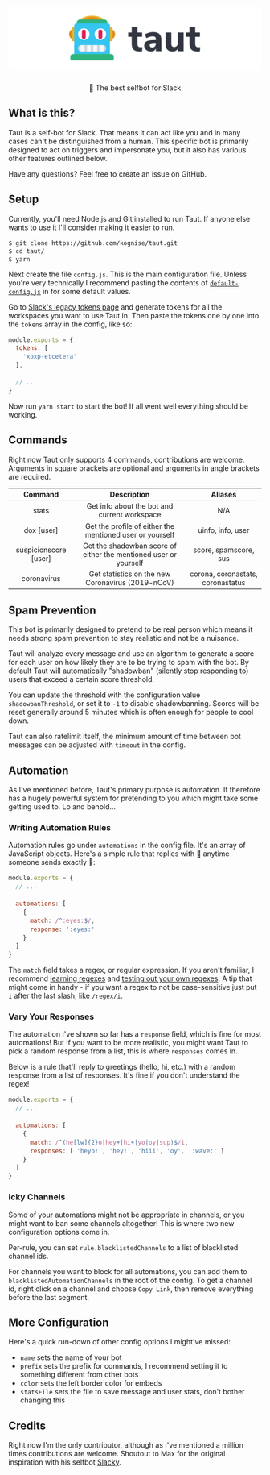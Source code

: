 <div align='center'>
  <h1><img src='readme-banner.png' alt='Taut'></h1>
  <p>🤖 The best selfbot for Slack</p>
</div>

## What is this?

Taut is a self-bot for Slack. That means it can act like you and in many cases can't be distinguished from a human. This specific bot is primarily designed to act on triggers and impersonate you, but it also has various other features outlined below.

Have any questions? Feel free to create an issue on GitHub.

## Setup

Currently, you'll need Node.js and Git installed to run Taut. If anyone else wants to use it I'll consider making it easier to run.

```
$ git clone https://github.com/kognise/taut.git
$ cd taut/
$ yarn
```

Next create the file `config.js`. This is the main configuration file. Unless you're very technically I recommend pasting the contents of [`default-config.js`](https://github.com/kognise/taut/blob/master/default-config.js) in for some default values.

Go to [Slack's legacy tokens page](https://api.slack.com/custom-integrations/legacy-tokens) and generate tokens for all the workspaces you want to use Taut in. Then paste the tokens one by one into the `tokens` array in the config, like so:

```js
module.exports = {
  tokens: [
    'xoxp-etcetera'
  ],

  // ...
}
```

Now run `yarn start` to start the bot! If all went well everything should be working.

## Commands

Right now Taut only supports 4 commands, contributions are welcome. Arguments in square brackets are optional and arguments in angle brackets are required.

| Command               | Description                                                      | Aliases                           |
| :-------------------: | :--------------------------------------------------------------: | :-------------------------------: |
| stats                 | Get info about the bot and current workspace                     | N/A                               |
| dox [user]            | Get the profile of either the mentioned user or yourself         | uinfo, info, user                 |
| suspicionscore [user] | Get the shadowban score of either the mentioned user or yourself | score, spamscore, sus             |
| coronavirus           | Get statistics on the new Coronavirus (2019-nCoV)                | corona, coronastats, coronastatus |

## Spam Prevention

This bot is primarily designed to pretend to be real person which means it needs strong spam prevention to stay realistic and not be a nuisance.

Taut will analyze every message and use an algorithm to generate a score for each user on how likely they are to be trying to spam with the bot. By default Taut will automatically "shadowban" (silently stop responding to) users that exceed a certain score threshold.

You can update the threshold with the configuration value `shadowbanThreshold`, or set it to `-1` to disable shadowbanning. Scores will be reset generally around 5 minutes which is often enough for people to cool down.

Taut can also ratelimit itself, the minimum amount of time between bot messages can be adjusted with `timeout` in the config.

## Automation

As I've mentioned before, Taut's primary purpose is automation. It therefore has a hugely powerful system for pretending to you which might take some getting used to. Lo and behold...

### Writing Automation Rules

Automation rules go under `automations` in the config file. It's an array of JavaScript objects. Here's a simple rule that replies with 👀 anytime someone sends exactly 👀:

```js
module.exports = {
  // ...

  automations: [
    {
      match: /^:eyes:$/,
      response: ':eyes:'
    }
  ]
}
```

The `match` field takes a regex, or regular expression. If you aren't familiar, I recommend [learning regexes](https://regexone.com/) and [testing out your own regexes](https://regex101.com/). A tip that might come in handy - if you want a regex to not be case-sensitive just put `i` after the last slash, like `/regex/i`.

### Vary Your Responses

The automation I've shown so far has a `response` field, which is fine for most automations! But if you want to be more realistic, you might want Taut to pick a random response from a list, this is where `responses` comes in.

Below is a rule that'll reply to greetings (hello, hi, etc.) with a random response from a list of responses. It's fine if you don't understand the regex!

```js
module.exports = {
  // ...

  automations: [
    {
      match: /^(he[lw]{2}o|hey+|hi+|yo|oy|sup)$/i,
      responses: [ 'heyo!', 'hey!', 'hiii', 'oy', ':wave:' ]
    }
  ]
}
```

### Icky Channels

Some of your automations might not be appropriate in channels, or you might want to ban some channels altogether! This is where two new configuration options come in.

Per-rule, you can set `rule.blacklistedChannels` to a list of blacklisted channel ids.

For channels you want to block for all automations, you can add them to `blacklistedAutomationChannels` in the root of the config. To get a channel id, right click on a channel and choose `Copy Link`, then remove everything before the last segment.

## More Configuration

Here's a quick run-down of other config options I might've missed:

- `name` sets the name of your bot
- `prefix` sets the prefix for commands, I recommend setting it to something different from other bots
- `color` sets the left border color for embeds
- `statsFile` sets the file to save message and user stats, don't bother changing this

## Credits

Right now I'm the only contributor, although as I've mentioned a million times contributions are welcome. Shoutout to Max for the original inspiration with his selfbot [Slacky](https://github.com/M4cs/Slacky).